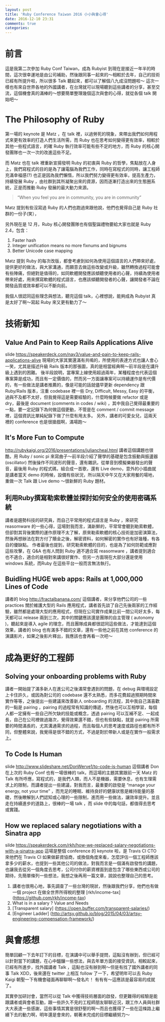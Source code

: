 ```yaml
---
layout: post
title: 'Ruby Conference Taiwan 2016 小小與會心得'
date: 2016-12-10 23:31
comments: true
categories: 
---
```

# 前言
這是我第二次參加 Ruby Conf Taiwan，成為 Rubyist 到現在是接近一年半的時間，這次很幸運地是由公司補助，然後跟同事一起來的～相較於去年，自己的技術已經有所提升啦，所以很多 Talk 聽起來，都可以了解個八九成沒問題啦～
這次一樣也有來自世界各地的外國講者，在台灣就可以現場聽到這些講者的分享，甚至交流，這個機會真的滿棒的～想要簡單整理幾個這次與會的心得，就從各個 talk 開始吧～

# The Philosophy of Ruby
第一場的 keynote 是 Matz ，在 talk 裡，以過勞死的現象，來帶出我們如何用程式來更有效率的打造人們生活所需，而 Ruby 也在思考如何變得更有效率，相較於其他一些程式語言，的確 Ruby 執行效率可能有些不足的地方，而 Ruby 的核心開發團隊也一次一次的改進這些不足。

而 Matz 也在 talk 裡重新宣揚發明 Ruby 的初衷與 Ruby 的哲學，焦點放在人身上，我們寫程式的目的是為了讓電腦為我們工作，同時在寫程式的同時，讓工程師充滿幸福感(?)  也正是因為我們懶惰，所以我們努力變得更有效率，提高生產力，持續發展 Ruby ，由社群到其所凝聚出來的資源，因而逐漸打造出來的生態圈系統，正是而推動 Ruby 發展的最大動力來源。
> “When you feel you are in community, you are in community”

Matz 提到有些沒寫過 Ruby 的人們也跑過來跟他說，他們也覺得自己是 Ruby 社群的一份子(笑），

另外現在是 12 月，Ruby 核心開發團隊也有個聖誕禮物要給大家也就是 Ruby 2.4，包含：
1. Faster hash
2. Integer unification means no more fixnums and bignums
3. Better Unicode case mapping 

Matz 提到 Ruby 的每次改版，都會考慮到如何為使用這個語言的人們帶來好處，提供更好的做法，與大家溝通，而願意去做這些改變或升級，雖然轉換過程可能會有些陣痛，但絕對是值得的，如同軟體開發應該傾聽使用者的心聲，持續為使用者帶來好處，用來撰寫軟體的程式語言，也應該傾聽開發者的心聲，讓開發者不論在開發品質或效率都可以不斷向前。

我個人很認同這些理念與想法，聽完這個 talk，心裡想說，能夠成為 Rubyist 真是太好了啊～寫起 Ruby 來又更有動力了～

# 技術新知
## Value And Pain to Keep Rails Applications Alive
slide https://speakerdeck.com/nay3/value-and-pain-to-keep-rails-applications-alive
現場的大家其實還滿有共鳴的，所使用的表達方式也讓人會心一笑，尤其是描述升級 Rails 版本的那張圖，真的是相當經典啊～前半段是在講升級上遇到的困難。
後半段說明，當專案上線使用超過兩年，某種程度也代表這個專案算是成功，而且有一定價值的，然而另一方面讓專案可以持續運作是有代價的，有一些做法是講者推薦的，像是可能的話就儘早更新 dependency 跟 Ruby/Rails 版本，注重 codebase 裡一些 Dry, Difficult, Messy, Easy 的平衡，過與不及都不太好，但我覺得這是需要經驗的，什麼時候要做 refactor 或是 dry，最後是 document (comments in codes / wiki) ，其中我自己覺得最重要的一點，要一定記錄下為何做這個更動，不管是在 comment / commit message 裡，這個資訊比單純紀錄下做了什麼有用太多。 
另外，講者的可愛女兒，這兩天裡的 conference 也是很搶戲啊，滿場跑～

## It's More Fun to Compute
http://rubykaigi.org/2016/presentations/juliancheal.html 
講者這個講題也很酷，用 Ruby / sonic pi 來寫曲子～前半段介紹了聲學的基礎是包含振動與振盪器(oscillator) 然後操作不同波形的聲音，還有雜訊，從單音到模擬樂器發出的聲音，最後用 Ruby 的程式碼，組合成一首歌，還有 Live demo，意外的小插曲就是講者當天 demo 的時候，設備有些狀況，所以隔天中午又在大家用餐的場地，重做一次 Talk 跟 Live demo ～很新鮮的 Ruby 題材。

## 利用Ruby撰寫勒索軟體並探討如何安全的使用密碼系統
講者是趨勢科技的研究員，而自己平常用的程式語言是 Ruby ，來研究 reasomware 的一些心得，這場對我而言，滿新鮮的，平常常會聽到勒索軟體，但卻對其背後實際的運作原理不太了解，原來勒索軟體的核心技術是加密演算法，然後再想辦法在對方付了贖金之後，解密資料，如何解密的實作也有好幾種，有各自的優缺點。
作者最後也提到，研究勒索軟體的目的，也是為了如何防範或應對這些攻擊，在 Q&A 也有人問到 Ruby 適不適合寫 reasomware ，講者提到適合也不適合，適合的是相對來講很好實作、但另一方面現在大部分還是使用 windows 系統，而Ruby 在這些平台一般而言無法執行。

## Buidling HUGE web apps: Rails at 1,000,000 Lines of Code
講者的 blog http://fractalbanana.com/
這個講者，來分享他們公司的一些 practices 關於維護大型的 Rails 應用程式，講者首先談了自己先後兩家的工作經驗，雖然都是處理大型的應用程式，但現在公司實作成果比前一間公司好太多，每天都可以 release 兩到三次，其中的關鍵應該還是團隊的自主管理 ( autonomy )，聽起來是導入 agile 的理念，而且團隊成員都很認同這些做法，才能達到這個效果，講者的 blog 也有滿多不錯的文章，還有一些他之前在其他 conference 的演講影片，如果之後影片釋出，我應該也會再看一次吧～

# 成為更好的工程師
## Solving your onboarding problems with Ruby
講者一開始提了滿多新人在進公司之後滿常會遇到的問題，在 debug 與環境設定上卡住許久，或因為對公司的 codebase 還不太熟悉，而多花費超過預期時間來實作等等，之後提出一些建議來改善新人 onboarding 的流程，其中我自己滿喜歡的一點是 pairing ，pairing 的過程常有知識的傳遞，然後也可以互相學習，每個人都一定擁有一些自己所欠缺的技能或概念，透過 pairing 可以互補不足、一起成長，自己在公司裡做過幾次，覺得效果還不錯，但也有些缺點，就是 pairing 所需要的時間滿長的，尤其溝通需求的過程，而且每個人的思考速度或路徑也都有所不同，但整體來說，我覺得是很不錯的方式，不過是對於帶新人或是在實作一般需求上。

## To Code Is Human
slide http://www.slideshare.net/DonWerve1/to-code-is-human
這個講者 Don 在上次的 Ruby Conf 也有一場很棒的 talk，而這場的主題其實跟前一天 Matz 的 Talk 有所呼應，寫程式的，是我們人類，而人不是機器，需要休息，也有生理需求上的限制，而講者提出一些建議，對我而言，最重要的啟發是 “manage your energy, not your time” ，而充足的睡眠、維持良好的健康狀態是維持能量的基礎，然後瞭解到人們認知或心理的一些限制，進而用一些做法，讓效率提升。並且走在持續進步的道路上，很棒的一場 talk ，而 slide 中的每句話，都值得去思考或實踐。

## How we replaced salary negotiations with a Sinatra app
silde https://speakerdeck.com/rkh/how-we-replaced-salary-negotiations-with-a-sinatra-app
這場是整個 conference 的 keynote 啦，是 Travis CI CTO 來他們在 Travis CI 如果做薪資協商，或換個角度來看，怎麼評估一個工程師應該拿多少的薪水，也提到一些其他公司的做法，對我而言是一個滿有啟發性的講題，也讓我去從另一個角度去思考，公司付你的薪資裡面到底包含了哪些東西或公司的期待，先簡單條列一些想法，我想之後再用一篇文章，說說也整理自己的思考。

1. 講者也很用心地，事先調查了一些台灣的現狀，然後跟我們分享，他們也有做一個 project 在做全世界所得稅的整理 [rkh/income-tax] (https://github.com/rkh/income-tax)
2. What is in a salary ? Value and Needs
3. [Transparent salary] (https://open.buffer.com/transparent-salaries/)
4. [Engineer Ladder] (http://artsy.github.io/blog/2015/04/03/artsy-engineering-compensation-framework/)

# 與會感想
簡單回顧一下去年訂下的目標，在演講中可以舉手提問，這點沒有辦到，但已經可以針對當下的講題，在心中醞釀一些想法，與去年單方面的接受資訊，相較起來，已經有所進步，找外國講者 Talk ，這點也沒有辦到啊～但是有找了國外講者的同事 Talk XDD，後來還在 twitter 上相互 follow 了一下，希望明年可以去 Ruby Kaigi 朝聖一下有機會碰面再聊聊啊～發名片！ 有有有～這應該是最容易的成就了。

其實參加研討會，當然可以從 Talk 中獲得技術層面的啟發，但更難得的經驗是能跟講者或與會者互動，跟一些許久不見的工程師朋友聊聊近況，跟工作人員與社群大大表達一些感謝，這些事情其實是很舒壓的啊～而且也獲得了一些在這條路上繼續下去的動力啊，明年還是會來的，朝著未完成的目標繼續努力～